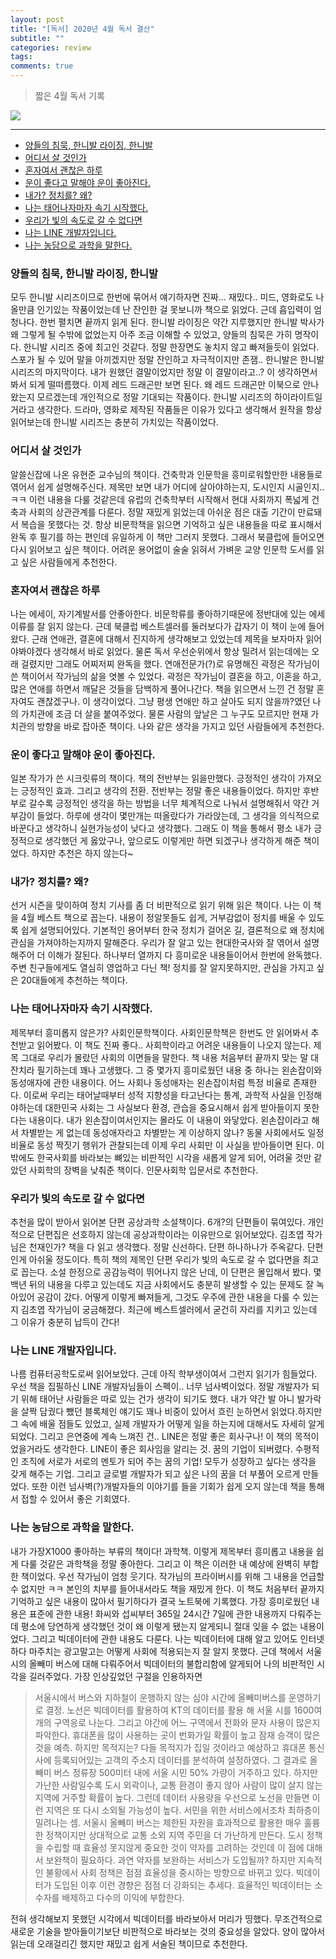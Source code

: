 ```yaml
---
layout: post
title: "[독서] 2020년 4월 독서 결산"
subtitle: ""
categories: review
tags:
comments: true
---
```


> 짧은 4월 독서 기록

![](https://drive.google.com/uc?id=1L643SD10s1Amk48kRahVho7fbKI9ou67)

---
- [양들의 침묵, 한니발 라이징, 한니발](#%ec%96%91%eb%93%a4%ec%9d%98-%ec%b9%a8%eb%ac%b5-%ed%95%9c%eb%8b%88%eb%b0%9c-%eb%9d%bc%ec%9d%b4%ec%a7%95-%ed%95%9c%eb%8b%88%eb%b0%9c)
- [어디서 살 것인가](#%ec%96%b4%eb%94%94%ec%84%9c-%ec%82%b4-%ea%b2%83%ec%9d%b8%ea%b0%80)
- [혼자여서 괜찮은 하루](#%ed%98%bc%ec%9e%90%ec%97%ac%ec%84%9c-%ea%b4%9c%ec%b0%ae%ec%9d%80-%ed%95%98%eb%a3%a8)
- [운이 좋다고 말해야 운이 좋아진다.](#%ec%9a%b4%ec%9d%b4-%ec%a2%8b%eb%8b%a4%ea%b3%a0-%eb%a7%90%ed%95%b4%ec%95%bc-%ec%9a%b4%ec%9d%b4-%ec%a2%8b%ec%95%84%ec%a7%84%eb%8b%a4)
- [내가? 정치를? 왜?](#%eb%82%b4%ea%b0%80-%ec%a0%95%ec%b9%98%eb%a5%bc-%ec%99%9c)
- [나는 태어나자마자 속기 시작했다.](#%eb%82%98%eb%8a%94-%ed%83%9c%ec%96%b4%eb%82%98%ec%9e%90%eb%a7%88%ec%9e%90-%ec%86%8d%ea%b8%b0-%ec%8b%9c%ec%9e%91%ed%96%88%eb%8b%a4)
- [우리가 빛의 속도로 갈 수 없다면](#%ec%9a%b0%eb%a6%ac%ea%b0%80-%eb%b9%9b%ec%9d%98-%ec%86%8d%eb%8f%84%eb%a1%9c-%ea%b0%88-%ec%88%98-%ec%97%86%eb%8b%a4%eb%a9%b4)
- [나는 LINE 개발자입니다.](#%eb%82%98%eb%8a%94-line-%ea%b0%9c%eb%b0%9c%ec%9e%90%ec%9e%85%eb%8b%88%eb%8b%a4)
- [나는 농담으로 과학을 말한다.](#%eb%82%98%eb%8a%94-%eb%86%8d%eb%8b%b4%ec%9c%bc%eb%a1%9c-%ea%b3%bc%ed%95%99%ec%9d%84-%eb%a7%90%ed%95%9c%eb%8b%a4)


### 양들의 침묵, 한니발 라이징, 한니발
모두 한니발 시리즈이므로 한번에 묶어서 얘기하자면 진짜... 재밌다.. 미드, 영화로도 나올만큼 인기있는 작품이었는데 난 잔인한 걸 못보니까 책으로 읽었다. 근데 흡입력이 엄청나다. 한번 펼치면 끝까지 읽게 된다. 한니발 라이징은 약간 지루했지만 한니발 박사가 왜 그렇게 될 수밖에 없었는지 아주 조금 이해할 수 있었고, 양들의 침묵은 가히 명작이다. 한니발 시리즈 중에 최고인 것같다. 정말 한장면도 놓치지 않고 빠져들듯이 읽었다. 스포가 될 수 있어 말을 아끼겠지만 정말 잔인하고 자극적이지만 존잼.. 한니발은 한니발 시리즈의 마지막이다. 내가 원했던 결말이었지만 정말 이 결말이라고..? 이 생각하면서 봐서 되게 떨떠름했다. 이제 레드 드래곤만 보면 된다. 왜 레드 드래곤만 이북으로 안나왔는지 모르겠는데 개인적으로 정말 기대되는 작품이다. 한니발 시리즈의 하이라이트일거라고 생각한다. 드라마, 영화로 제작된 작품들은 이유가 있다고 생각해서 원작을 항상 읽어보는데 한니발 시리즈는 충분히 가치있는 작품이었다. 

### 어디서 살 것인가
알쓸신잡에 나온 유현준 교수님의 책이다. 건축학과 인문학을 흥미로워할만한 내용들로 엮어서 쉽게 설명해주신다. 제목만 보면 내가 어디에 살아야하는지, 도시인지 시골인지..ㅋㅋ 이런 내용을 다룰 것같은데 유럽의 건축학부터 시작해서 현대 사회까지 폭넓게 건축과 사회의 상관관계를 다룬다. 정말 재밌게 읽었는데 아쉬운 점은 대출 기간이 만료돼서 복습을 못했다는 것. 항상 비문학책을 읽으면 기억하고 싶은 내용들을 따로 표시해서 완독 후 필기를 하는 편인데 유일하게 이 책만 그러지 못했다. 그래서 북클럽에 들어오면 다시 읽어보고 싶은 책이다. 어려운 용어없이 술술 읽혀서 가벼운 교양 인문학 도서를 읽고 싶은 사람들에게 추천한다.

### 혼자여서 괜찮은 하루
나는 에세이, 자기계발서를 안좋아한다. 비문학류를 좋아하기때문에 정반대에 있는 에세이류를 잘 읽지 않는다. 근데 북클럽 베스트셀러를 둘러보다가 갑자기 이 책이 눈에 들어왔다. 근래 연애관, 결혼에 대해서 진지하게 생각해보고 있었는데 제목을 보자마자 읽어야봐야겠다 생각해서 바로 읽었다. 물론 독서 우선순위에서 항상 밀려서 읽는데에는 오래 걸렸지만 그래도 어찌저찌 완독을 했다. 연애전문가(?)로 유명해진 곽정은 작가님이 쓴 책이어서 작가님의 삶을 엿볼 수 있었다. 곽정은 작가님이 결혼을 하고, 이혼을 하고, 많은 연애를 하면서 깨달은 것들을 담백하게  풀어나간다. 책을 읽으면서 느낀 건 정말 혼자여도 괜찮겠구나. 이 생각이었다. 그냥 평생 연애만 하고 살아도 되지 않을까?였던 나의 가치관에 조금 더 살을 붙여주었다. 물론 사람의 앞날은 그 누구도 모르지만 현재 가치관의 방향을 바로 잡아준 책이다. 나와 같은 생각을 가지고 있던 사람들에게 추천한다.

### 운이 좋다고 말해야 운이 좋아진다.
일본 작가가 쓴 시크릿류의 책이다. 책의 전반부는 읽을만했다. 긍정적인 생각이 가져오는 긍정적인 효과. 그리고 생각의 전환. 전반부는 정말 좋은 내용들이었다. 하지만 후반부로 갈수록 긍정적인 생각을 하는 방법을 너무 체계적으로 나눠서 설명해줘서 약간 거부감이 들었다. 하루에 생각이 몇만개는 떠올랐다가 가라앉는데, 그 생각을 의식적으로 바꾼다고 생각하니 실현가능성이 낮다고 생각했다. 그래도 이 책을 통해서 평소 내가 긍정적으로 생각했던 게 옳았구나, 앞으로도 이렇게만 하면 되겠구나 생각하게 해준 책이었다. 하지만 추천은 하지 않는다~

### 내가? 정치를? 왜?
선거 시즌을 맞이하여 정치 기사를 좀 더 비판적으로 읽기 위해 읽은 책이다. 나는 이 책을 4월 베스트 책으로 꼽는다. 내용이 정알못들도 쉽게, 거부감없이 정치를 배울 수 있도록 쉽게 설명되어있다. 기본적인 용어부터 한국 정치가 걸어온 길, 결론적으로 왜 정치에 관심을 가져야하는지까지 말해준다. 우리가 잘 알고 있는 현대한국사와 잘 엮어서 설명해주어 더 이해가 잘된다. 하나부터 열까지 다 흥미로운 내용들이어서 한번에 완독했다. 주변 친구들에게도 열심히 영업하고 다닌 책! 정치를 잘 알지못하지만, 관심을 가지고 싶은 20대들에게 추천하는 책이다. 

### 나는 태어나자마자 속기 시작했다.
제목부터 흥미롭지 않은가? 사회인문학책이다. 사회인문학책은 한번도 안 읽어봐서 추천받고 읽어봤다. 이 책도 진짜 좋다.. 사회학이라고 어려운 내용들이 나오지 않는다. 제목 그대로 우리가 몰랐던 사회의 이면들을 말한다. 책 내용 처음부터 끝까지 맞는 말 대잔치라 필기하는데 꽤나 고생했다. 그 중 몇가지 흥미로웠던 내용 중 하나는 왼손잡이와 동성애자에 관한 내용이다. 어느 사회나 동성애자는 왼손잡이처럼 특정 비율로 존재한다. 이로써 우리는 태어날때부터 성적 지향성을 타고난다는 통계, 과학적 사실을 인정해야하는데 대한민국 사회는 그 사실보다 환경, 관습을 중요시해서 쉽게 받아들이지 못한다는 내용이다. 내가 왼손잡이여서인지는 몰라도 이 내용이 와닿았다. 왼손잡이라고 해서 차별받는 게 없는데 동성애자라고 차별받는 게 이상하지 않나? 동물 사회에서도 일정 비율로 동성 짝짓기 행위가 관찰되는데 이제 우리 사회만 이 사실을 받아들이면 된다. 이 밖에도 한국사회를 바라보는 뼈있는 비판적인 시각을 새롭게 알게 되어, 어려울 것만 같았던 사회학의 장벽을 낮춰준 책이다. 인문사회학 입문서로 추천한다.

### 우리가 빛의 속도로 갈 수 없다면
추천을 많이 받아서 읽어본 단편 공상과학 소설책이다. 6개?의 단편들이 묶여있다. 개인적으로 단편집은 선호하지 않는데 공상과학이라는 이유만으로 읽어보았다. 김초엽 작가님은 천재인가? 책을 다 읽고 생각했다. 정말 신선하다. 단편 하나하나가 주옥같다. 단편인게 아쉬울 정도이다. 특히 책의 제목인 단편 우리가 빛의 속도로 갈 수 없다면을 최고로 꼽는다. 소설 한정으로 공감능력이 뛰어나지 않은 난데, 이 단편은 몰입해서 봤다. 몇백년 뒤의 내용을 다루고 있는데도 지금 사회에서도 충분히 발생할 수 있는 문제도 잘 녹아있어 공감이 갔다. 어떻게 이렇게 빠져들게, 그것도 우주에 관한 내용을 다룰 수 있는지 김초엽 작가님이 궁금해졌다. 최근에 베스트셀러에서 굳건히 자리를 지키고 있는데 그 이유가 충분히 납득이 간다! 

### 나는 LINE 개발자입니다.
나름 컴퓨터공학도로써 읽어보았다. 근데 아직 학부생이여서 그런지 읽기가 힘들었다. 우선 책을 집필하신 LINE 개발자님들이 스펙이.. 너무 넘사벽이었다. 정말 개발자가 되기 위해 태어난 사람들은 따로 있는 건가 생각이 되기도 했다. 내가 약간 발 아니 발가락을 살짝 담궜다 뺐던 블록체인 얘기도 꽤나 비중이 있어서 흐린 눈하면서 읽었다.하지만 그 속에 배울 점들도 있었고, 실제 개발자가 어떻게 일을 하는지에 대해서도 자세히 알게되었다. 그리고 은연중에 계속 느껴진 건.. LINE은 정말 좋은 회사구나! 이 책의 목적이었을거라도 생각한다. LINE이 좋은 회사임을 알리는 것. 꿈의 기업이 되버렸다. 수평적인 조직에 서로가 서로의 멘토가 되어 주는 꿈의 기업! 모두가 성장하고 싶다는 생각을 갖게 해주는 기업. 그리고 글로벌 개발자가 되고 싶은 나의 꿈을 더 부풀어 오르게 만들었다. 또한 이런 넘사벽(?)개발자들의 이야기를 들을 기회가 쉽게 오지 않는데 책을 통해서 접할 수 있어서 좋은 기회였다. 

### 나는 농담으로 과학을 말한다.
내가 가장X1000 좋아하는 부류의 책이다! 과학책. 이렇게 제목부터 흥미롭고 내용을 쉽게 다룰 것같은 과학책을 정말 좋아한다. 그리고 이 책은 이러한 내 예상에 완벽히 부합한 책이었다. 우선 작가님이 엄청 웃기다. 작가님의 프라이버시를 위해 그 내용을 언급할 수 없지만 ㅋㅋ 본인의 치부를 들어내서라도 책을 재밌게 한다. 이 책도 처음부터 끝까지 기억하고 싶은 내용이 많아서 필기하다가 결국 노트북에 기록했다. 가장 흥미로웠던 내용은 표준에 관한 내용! 화씨와 섭씨부터 365일 24시간 7일에 관한 내용까지 다뤄주는데 평소에 당연하게 생각했던 것이 왜 이렇게 됐는지 알게되니 절대 잊을 수 없는 내용이었다. 그리고 빅데이터에 관한 내용도 다룬다. 나는 빅데이터에 대해 알고 있어도 인터넷하다 마주치는 광고말고는 어떻게 사회에 적용되는지 잘 알지 못했다. 근데 책에서 서울시의 올빼미 버스에 대해 다뤄주어서 빅데이터의 불합리함에 알게되어 나의 비판적인 시각을 길러주었다. 가장 인상깊었던 구절을 인용하자면 
>  서울시에서 버스와 지하철이 운행하지 않는 심야 시간에 올빼미버스를 운영하기로 결정. 노선은 빅데이터를 활용하여 KT의 데이터를 활용 해 서울 시를 1600여개의 구역응로 나눈다. 그리고 야간에 어느 구역에서 전화와 문자 사용이 많은지 파악한다. 휴대폰을 많이 사용하는 곳이 번화가일 확률이 높고 잠재 승객이 많은 것을 예측. 하지만 목적지는? 다들 목적지가 집일 것이라고 예상하고 휴대폰 통신사에 등록되어있는 고객의 주소지 데이터를 분석하여 설정하였다.
그 결과로 올빼미 버스 정류장 500미터 내에 서울 시민 50% 가량이 거주하고 있다. 하지만 가난한 사람일수록 도시 외곽이나, 교통 환경이 좋지 않아 사람이 많이 살지 않는 지역에 거주할 확률이 높다. 그런데 데이터 사용량을 우선으로 노선을 만들면 이런 지역은 또 다시 소외될 가능성이 높다. 서민을 위한 서비스에서조차 최하층이 밀려나는 셈. 
서울시 올빼미 버스는 제한된 자원을 효과적으로 활용한 매우 훌륭한 정책이지만 상대적으로 교통 소외 지역 주민을 더 가난하게 만든다. 도시 정책을 수립할 때 효율성 못지않게 중요한 것이 약자를 고려하는 것인데 이 점에 대해서 보완책이 필요하다. 
과연 약자를 보완하는 서비스가 도입될까? 하지만 지속적인 불황에서 사회 정책은 점점 효율성을 중시하는 방향으로 바뀌고 있다. 빅데이터가 도입된 이후 이런 경향은 점점 더 강화되는 추세다. 효율적인 빅데이터는 소수자를 배제하고 다수의 이익에 부합한다.

전혀 생각해보지 못했던 시각에서 빅데이터를 바라보아서 머리가 띵했다. 무조건적으로 새로운 기술을 받아들이기보단 비판적으로 바라보는 것의 중요성을 알았다. 양이 많아서 읽는데 오래걸리긴 했지만 재밌고 쉽게 서술된 책이므로 추천한다. 